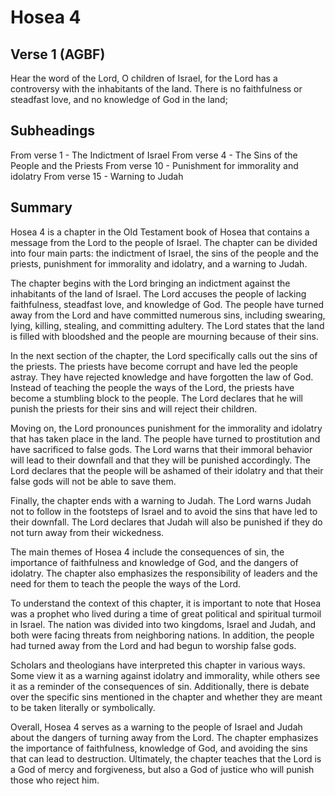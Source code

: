 # Hosea 4

## Verse 1 (AGBF)

Hear the word of the Lord, O children of Israel, for the Lord has a controversy with the inhabitants of the land. There is no faithfulness or steadfast love, and no knowledge of God in the land;

## Subheadings

From verse 1 - The Indictment of Israel
From verse 4 - The Sins of the People and the Priests
From verse 10 - Punishment for immorality and idolatry
From verse 15 - Warning to Judah

## Summary

Hosea 4 is a chapter in the Old Testament book of Hosea that contains a message from the Lord to the people of Israel. The chapter can be divided into four main parts: the indictment of Israel, the sins of the people and the priests, punishment for immorality and idolatry, and a warning to Judah.

The chapter begins with the Lord bringing an indictment against the inhabitants of the land of Israel. The Lord accuses the people of lacking faithfulness, steadfast love, and knowledge of God. The people have turned away from the Lord and have committed numerous sins, including swearing, lying, killing, stealing, and committing adultery. The Lord states that the land is filled with bloodshed and the people are mourning because of their sins.

In the next section of the chapter, the Lord specifically calls out the sins of the priests. The priests have become corrupt and have led the people astray. They have rejected knowledge and have forgotten the law of God. Instead of teaching the people the ways of the Lord, the priests have become a stumbling block to the people. The Lord declares that he will punish the priests for their sins and will reject their children.

Moving on, the Lord pronounces punishment for the immorality and idolatry that has taken place in the land. The people have turned to prostitution and have sacrificed to false gods. The Lord warns that their immoral behavior will lead to their downfall and that they will be punished accordingly. The Lord declares that the people will be ashamed of their idolatry and that their false gods will not be able to save them.

Finally, the chapter ends with a warning to Judah. The Lord warns Judah not to follow in the footsteps of Israel and to avoid the sins that have led to their downfall. The Lord declares that Judah will also be punished if they do not turn away from their wickedness.

The main themes of Hosea 4 include the consequences of sin, the importance of faithfulness and knowledge of God, and the dangers of idolatry. The chapter also emphasizes the responsibility of leaders and the need for them to teach the people the ways of the Lord.

To understand the context of this chapter, it is important to note that Hosea was a prophet who lived during a time of great political and spiritual turmoil in Israel. The nation was divided into two kingdoms, Israel and Judah, and both were facing threats from neighboring nations. In addition, the people had turned away from the Lord and had begun to worship false gods.

Scholars and theologians have interpreted this chapter in various ways. Some view it as a warning against idolatry and immorality, while others see it as a reminder of the consequences of sin. Additionally, there is debate over the specific sins mentioned in the chapter and whether they are meant to be taken literally or symbolically.

Overall, Hosea 4 serves as a warning to the people of Israel and Judah about the dangers of turning away from the Lord. The chapter emphasizes the importance of faithfulness, knowledge of God, and avoiding the sins that can lead to destruction. Ultimately, the chapter teaches that the Lord is a God of mercy and forgiveness, but also a God of justice who will punish those who reject him.